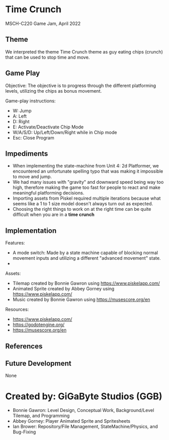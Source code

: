 # Time Crunch
MSCH-C220 Game Jam, April 2022

## Theme
We interpreted the theme Time Crunch theme as guy eating chips (crunch) that can be used to stop time and move. 

## Game Play
Objective: The objective is to progress through the different platforming levels, utilizing the chips as bonus movement. 

Game-play instructions:
- W: Jump
- A: Left
- D: Right
- E: Activate/Deactivate Chip Mode
- W/A/S/D: Up/Left/Down/Right while in Chip mode
- Esc: Close Program

## Impediments
- When implementing the state-machine from Unit 4: 2d Platformer, we encountered an unfortunate spelling typo that was making it impossible to move and jump.
- We had many issues with "gravity" and downward speed being way too high, therefore making the game too fast for people to react and make meaningful platforming decisions. 
- Importing assets from Piskel required multiple iterations because what seems like a 1 to 1 size model doesn't always turn out as expected.
- Choosing the right things to work on at the right time can be quite difficult when you are in a **time crunch**

## Implementation
Features:
- A mode switch: Made by a state machine capable of blocking normal movement inputs and utilizing a different "advanced movement" state. 
- 
Assets:
- Tilemap created by Bonnie Gawron using https://www.piskelapp.com/
- Animated Sprite created by Abbey Gorney using https://www.piskelapp.com/
- Music created by Bonnie Gawron using https://musescore.org/en

Resources: 
- https://www.piskelapp.com/
- https://godotengine.org/
- https://musescore.org/en

## References

## Future Development
None

# Created by: GiGaByte Studios (GGB)
- Bonnie Gawron: Level Design, Conceptual Work, Background/Level Tilemap, and Programming
- Abbey Gorney: Player Animated Sprite and Spritesheets
- Ian Brower: Repository/File Management, StateMachine/Physics, and Bug-Fixing
